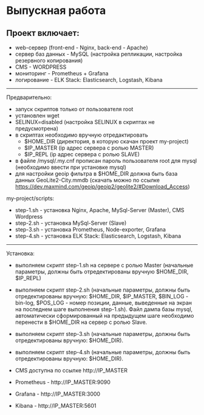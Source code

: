 # Выпускная работа
## Проект включает:
- web-сервер (front-end - Nginx, back-end - Apache)
- cервер баз данных - MySQL (настройка репликации, настройка резервного копирования)
- CMS - WORDPRESS
- мониторинг - Prometheus + Grafana
- логирование - ELK Stack: Elasticsearch, Logstash, Kibana
____
Предварительно:
- запуск скриптов только от пользователя root
- установлен wget
- SELINUX=disabled (настройка SELINUX в скриптах не предусмотрена)
- в скриптах необходимо вручную отредактировать 
  + $HOME_DIR (директория, в которую скачан проект my-project) 
  + $IP_MASTER (ip адрес сервера с ролью MASTER) 
  + $IP_REPL (ip адрес сервера с ролью SLAVE)
- в файле /mysql/.my.cnf прописан пароль пользователя root для mysql (необходимо ввести при установке mysql)
- для настройки geoip фильтра в $HOME_DIR должна быть база данных GeoLite2-City.mmdb (скачать можно по ссылке https://dev.maxmind.com/geoip/geoip2/geolite2/#Download_Access)
 
my-project/scripts:
- step-1.sh - установка Nginx, Apache, MySql-Server (Master), CMS Wordpress
- step-2.sh - установка MySql-Server (Slave)
- step-3.sh - установка Prometheus, Node-exporter, Grafana
- step-4.sh - установка ELK Stack: Elasticsearch, Logstash, Kibana
___________
Установка:
- выполняем скрипт step-1.sh на сервере с ролью Master (начальные параметры, должны быть отредектированы вручную $HOME_DIR, $IP_REPL)
- выполняем скрипт step-2.sh (начальные параметры, должны быть отредектированы вручную: $HOME_DIR, $IP_MASTER, $BIN_LOG - bin-log, $POS_LOG - номер позиции, данные, выведенные на экран на последнем шаге выполнения step-1.sh). Файл дампа базы mysql, автоматически сформированный на предыдущем шаге необходимо перенести в $HOME_DIR на сервер с ролью Slave.
- выполняем скрипт step-3.sh (начальные параметры, должны быть отредектированы вручную: $HOME_DIR).
- выполняем скрипт step-4.sh (начальные параметры, должны быть отредектированы вручную: $HOME_DIR).

- CMS доступна по ссылке http://IP_MASTER
- Prometheus - http://IP_MASTER:9090
- Grafana - http://IP_MASTER:3000
- Kibana - http://IP_MASTER:5601
